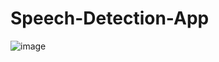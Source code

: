 # Speech-Detection-App

![image](https://user-images.githubusercontent.com/61896414/177663510-6ff0881a-2958-40e5-a697-7c3faeb9d8cf.png)
